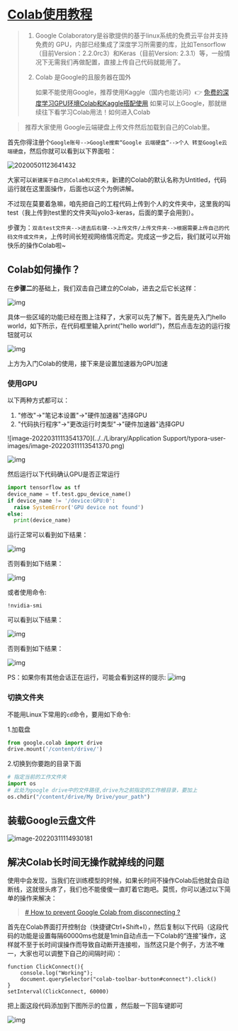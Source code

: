 # [Colab使用教程](https://my.oschina.net/u/4339899/blog/3434699)

> 1. Google Colaboratory是谷歌提供的基于linux系统的免费云平台并支持免费的 GPU，内部已经集成了深度学习所需要的库，比如Tensorflow（目前Version：2.2.0rc3）和Keras（目前Version: 2.3.1）等，一般情况下无需我们再做配置，直接上传自己代码就能用了。
>
> 2. Colab 是Google的且服务器在国外
>
>    如果不能使用Google，推荐使用Kaggle（国内也能访问）👉 [免费的深度学习GPU环境Colab和Kaggle搭配使用](https://www.cnblogs.com/zgqcn/p/13475630.html#kaggle)
>    如果可以上Google，那就继续往下看学习Colab用法！如何进入Colab

>  推荐大家使用 Google云端硬盘上传文件然后加载到自己的Colab里。

首先你得注册个`Google账号-->Google搜索“Google 云端硬盘”-->个人 转至Google云端硬盘`，然后你就可以看到以下界面啦：

![20200501123641432](https://gitee.com/ming-xiangyu/Imageshack/raw/master/img/20200501123641432.png)

大家可以`新建属于自己的Colab和文件夹`，新建的Colab的默认名称为Untitled，代码运行就在这里面操作，后面也以这个为例讲解。

不过现在莫要着急嘛，咱先把自己的工程代码上传到个人的文件夹中，这里我的叫test（我上传到test里的文件夹叫yolo3-keras，后面的栗子会用到）。

步骤为：`双击test文件夹-->进去后右键-->上传文件/上传文件夹-->根据需要上传自己的代码文件或文件夹`，上传时间长短视网络情况而定。完成这一步之后，我们就可以开始快乐的操作Colab啦~

## Colab如何操作？

在**步骤二**的基础上，我们双击自己建立的Colab，进去之后它长这样：

![img](https://gitee.com/ming-xiangyu/Imageshack/raw/master/img/watermark,type_ZmFuZ3poZW5naGVpdGk,shadow_10,text_aHR0cHM6Ly9ibG9nLmNzZG4ubmV0L0ZsYWdfaW5n,size_16,color_FFFFFF,t_70.png)

具体一些区域的功能已经在图上注释了，大家可以先了解下。首先是先入门hello world，如下所示，在代码框里输入print("hello world!")，然后点击左边的运行按钮就可以

![img](https://gitee.com/ming-xiangyu/Imageshack/raw/master/img/watermark,type_ZmFuZ3poZW5naGVpdGk,shadow_10,text_aHR0cHM6Ly9ibG9nLmNzZG4ubmV0L0ZsYWdfaW5n,size_16,color_FFFFFF,t_70-20220311113155289.png)

上方为入门Colab的使用，接下来是设置加速器为GPU加速

### 使用GPU

以下两种方式都可以：

1. "修改"->"笔记本设置"->"硬件加速器"选择GPU
2. "代码执行程序"->"更改运行时类型"->"硬件加速器"选择GPU

![image-20220311113541370](../../Library/Application Support/typora-user-images/image-20220311113541370.png)

![img](https://gitee.com/ming-xiangyu/Imageshack/raw/master/img/459651-20190220093759669-715713462.png)

然后运行以下代码确认GPU是否正常运行

```python
import tensorflow as tf
device_name = tf.test.gpu_device_name()
if device_name != '/device:GPU:0':
  raise SystemError('GPU device not found')
else: 
  print(device_name)
```

运行正常可以看到如下结果：

![img](https://gitee.com/ming-xiangyu/Imageshack/raw/master/img/1410231-20190818230121013-917198933.png)

否则看到如下结果：

![img](https://gitee.com/ming-xiangyu/Imageshack/raw/master/img/6bb31b60b0606798eb1df8a2a312c063177.png)

或者使用命令:

~~~shell
!nvidia-smi
~~~

可以看到以下结果：

![img](https://gitee.com/ming-xiangyu/Imageshack/raw/master/img/1410231-20190818231722902-460103915.png)

否则看到如下结果：

![img](https://gitee.com/ming-xiangyu/Imageshack/raw/master/img/77574856ca06fc9a771dcd1dddbef5504b9.png)

PS：如果你有其他会话正在运行，可能会看到这样的提示:
![img](https://gitee.com/ming-xiangyu/Imageshack/raw/master/img/36b38caf0d03210e0dde46157ad1c787041.png)

### 切换文件夹

不能用Linux下常用的`cd`命令，要用如下命令:

 1.加载盘

```python
from google.colab import drive
drive.mount('/content/drive/')
```

 2.切换到你要跑的目录下面

~~~python 
# 指定当前的工作文件夹
import os 
# 此处为google drive中的文件路径,drive为之前指定的工作根目录，要加上
os.chdir("/content/drive/My Drive/your_path")
~~~

## 装载Google云盘文件

![image-20220311114930181](https://gitee.com/ming-xiangyu/Imageshack/raw/master/img/image-20220311114930181.png)

## 解决Colab长时间无操作就掉线的问题

使用中会发现，当我们在训练模型的时候，如果长时间不操作Colab后他就会自动断线，这就很头疼了，我们也不能傻傻一直盯着它跑吧。莫慌，你可以通过以下简单的操作来解决：

> [# How to prevent Google Colab from disconnecting ?](https://medium.com/@shivamrawat_756/how-to-prevent-google-colab-from-disconnecting-717b88a128c0)

首先在Colab界面打开控制台（快捷键Ctrl+Shift+I），然后复制以下代码（这段代码的功能是设置每隔60000ms也就是1min自动点击一下Colab的“连接”操作，这样就不至于长时间误操作而导致自动断开连接啦，当然这只是个例子，方法不唯一，大家也可以调整下自己的间隔时间）：

```shell
function ClickConnect(){
    console.log("Working");
    document.querySelector("colab-toolbar-button#connect").click()
}
setInterval(ClickConnect, 60000)
```

把上面这段代码添加到下图所示的位置 ，然后敲一下回车键即可

![img](https://gitee.com/ming-xiangyu/Imageshack/raw/master/img/watermark,type_ZmFuZ3poZW5naGVpdGk,shadow_10,text_aHR0cHM6Ly9ibG9nLmNzZG4ubmV0L0ZsYWdfaW5n,size_16,color_FFFFFF,t_70-20220311171313588.png)
